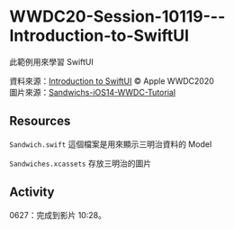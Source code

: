 # WWDC20-Session-10119---Introduction-to-SwiftUI

此範例用來學習 SwiftUI

資料來源：[Introduction to SwiftUI](https://developer.apple.com/videos/play/wwdc2020/10119/) © Apple WWDC2020  
圖片來源：[Sandwichs-iOS14-WWDC-Tutorial](https://github.com/davidakoontz/Sandwichs-iOS14-WWDC-Tutorial/#sandwichs-ios14-wwdc-tutorial)

## Resources

`Sandwich.swift`
這個檔案是用來顯示三明治資料的 Model

`Sandwiches.xcassets`
存放三明治的圖片

## Activity

0627：完成到影片 10:28。
